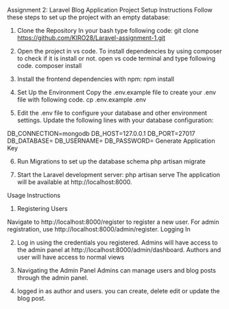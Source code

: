 Assignment 2: Laravel Blog Application
Project Setup Instructions
Follow these steps to set up the project with an empty database:

1. Clone the Repository
In your bash type following code:
git clone https://github.com/KIRO28/Laravel-assignment-1.git

2. Open the project in vs code.
To install dependencies by using composer to check if it is install or not.
open vs code terminal and type following code.
composer install

3. Install the frontend dependencies with npm:
npm install

4. Set Up the Environment
Copy the .env.example file to create your .env file with following code.
cp .env.example .env


5. Edit the .env file to configure your database and other environment settings. Update the following lines with your database configuration:

DB_CONNECTION=mongodb
DB_HOST=127.0.0.1
DB_PORT=27017
DB_DATABASE=<your-database-name>
DB_USERNAME=<your-username>
DB_PASSWORD=<your-password>
Generate Application Key


6. Run Migrations to set up the database schema
php artisan migrate 

7. Start the Laravel development server:
php artisan serve
The application will be available at http://localhost:8000.

Usage Instructions
1. Registering Users

Navigate to http://localhost:8000/register to register a new user.
For admin registration, use http://localhost:8000/admin/register.
Logging In

2. Log in using the credentials you registered.
Admins will have access to the admin panel at http://localhost:8000/admin/dashboard.
Authors and user will have access to normal views

3. Navigating the Admin Panel
Admins can manage users and blog posts through the admin panel.

4. logged in as author and users.
you can create, delete edit or update the blog post. 

